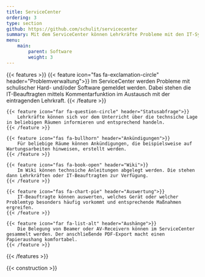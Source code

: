 ```yaml
---
title: ServiceCenter
ordering: 3
type: section
github: https://github.com/schulit/servicecenter
summary: Mit dem ServiceCenter können Lehrkräfte Probleme mit den IT-Systemen mitteilen. Somit haben sowohl die IT-Abteilung als auch Lehrkräfte die Möglichkeit, sich einen Überblick über den aktuellen Status der IT zu verschaffen.
menu:
    main:
        parent: Software
        weight: 3
---
```


{{< features >}}
    {{< feature icon="fas fa-exclamation-circle" header="Problemverwaltung">}}
        Im ServiceCenter werden Probleme mit schulischer Hard- und/oder Software gemeldet werden. Dabei stehen die IT-Beauftragten mittels Kommentarfunktion im Austausch mit der eintragenden Lehrkraft.
    {{< /feature >}}

    {{< feature icon="far fa-question-circle" header="Statusabfrage">}}
        Lehrkräfte können sich vor dem Unterricht über die technsiche Lage in beliebigen Räumen informieren und entsprechend handeln.
    {{< /feature >}}

    {{< feature icon="fas fa-bullhorn" header="Ankündigungen">}}
        Für beliebige Räume können Ankündigungen, die beispielsweise auf Wartungsarbeiten hinweisen, erstellt werden.
    {{< /feature >}}

    {{< feature icon="fas fa-book-open" header="Wiki">}}
        Im Wiki können technsiche Anleitungen abgelegt werden. Die stehen dann Lehrkräften oder IT-Beauftragten zur Verfügung.
    {{< /feature >}}

    {{< feature icon="fas fa-chart-pie" header="Auswertung">}}
        IT-Beauftragte können auswerten, welches Gerät oder welcher Problemtyp besonders häufig vorkommt und entsprechende Maßnahmen ergreifen.
    {{< /feature >}}

    {{< feature icon="far fa-list-alt" header="Aushänge">}}
        Die Belegung von Beamer oder AV-Receivern können im ServiceCenter gesammelt werden. Der anschließende PDF-Export macht einen Papieraushang komfortabel.
    {{< /feature >}}
{{< /features >}}

{{< construction >}}